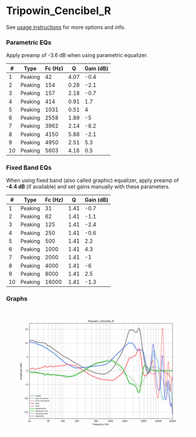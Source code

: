 # Tripowin_Cencibel_R
See [usage instructions](https://github.com/jaakkopasanen/AutoEq#usage) for more options and info.

### Parametric EQs
Apply preamp of -3.6 dB when using parametric equalizer.

|   # | Type    |   Fc (Hz) |    Q |   Gain (dB) |
|-----|---------|-----------|------|-------------|
|   1 | Peaking |        42 | 4.07 |        -0.4 |
|   2 | Peaking |       154 | 0.28 |        -2.1 |
|   3 | Peaking |       157 | 2.18 |        -0.7 |
|   4 | Peaking |       414 | 0.91 |         1.7 |
|   5 | Peaking |      1031 | 0.51 |         4   |
|   6 | Peaking |      2558 | 1.89 |        -5   |
|   7 | Peaking |      3962 | 2.14 |        -8.2 |
|   8 | Peaking |      4150 | 5.88 |        -2.1 |
|   9 | Peaking |      4950 | 2.51 |         5.3 |
|  10 | Peaking |      5603 | 4.16 |         0.5 |

### Fixed Band EQs
When using fixed band (also called graphic) equalizer, apply preamp of **-4.4 dB** (if available) and set gains manually with these parameters.

|   # | Type    |   Fc (Hz) |    Q |   Gain (dB) |
|-----|---------|-----------|------|-------------|
|   1 | Peaking |        31 | 1.41 |        -0.7 |
|   2 | Peaking |        62 | 1.41 |        -1.1 |
|   3 | Peaking |       125 | 1.41 |        -2.4 |
|   4 | Peaking |       250 | 1.41 |        -0.6 |
|   5 | Peaking |       500 | 1.41 |         2.2 |
|   6 | Peaking |      1000 | 1.41 |         4.3 |
|   7 | Peaking |      2000 | 1.41 |        -1   |
|   8 | Peaking |      4000 | 1.41 |        -6   |
|   9 | Peaking |      8000 | 1.41 |         2.5 |
|  10 | Peaking |     16000 | 1.41 |        -1.3 |

### Graphs
![](./Tripowin_Cencibel_R.png)

